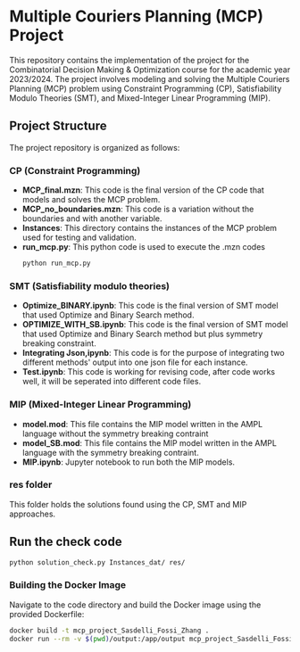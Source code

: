 # Multiple Couriers Planning (MCP) Project

This repository contains the implementation of the project for the Combinatorial Decision Making & Optimization course for the academic year 2023/2024. The project involves modeling and solving the Multiple Couriers Planning (MCP) problem using Constraint Programming (CP), Satisfiability Modulo Theories (SMT), and Mixed-Integer Linear Programming (MIP).

## Project Structure

The project repository is organized as follows:

### CP (Constraint Programming)

- **MCP_final.mzn**: This code is the final version of the CP code that models and solves the MCP problem.
- **MCP_no_boundaries.mzn**: This code is a variation without the boundaries and with another variable.
- **Instances**: This directory contains the instances of the MCP problem used for testing and validation.
- **run_mcp.py**: This python code is used to execute the .mzn codes
    ```bash
    python run_mcp.py
    ```

### SMT (Satisfiability modulo theories)

- **Optimize_BINARY.ipynb**: This code is the final version of SMT model that used Optimize and Binary Search method.
- **OPTIMIZE_WITH_SB.ipynb**: This code is the final version of SMT model that used Optimize and Binary Search method but plus symmetry breaking constraint.
- **Integrating Json,ipynb**: This code is for the purpose of integrating two different methods' output into one json file for each instance.
- **Test.ipynb**: This code is working for revising code, after code works well, it will be seperated into different code files.


### MIP (Mixed-Integer Linear Programming)

- **model.mod**: This file contains the MIP model written in the AMPL language without the symmetry breaking contraint
- **model_SB.mod**: This file contains the MIP model written in the AMPL language with the symmetry breaking contraint.
- **MIP.ipynb**: Jupyter notebook to run both the MIP models.

### res folder

This folder holds the solutions found using the CP, SMT and MIP approaches.

## Run the check code

```bash
python solution_check.py Instances_dat/ res/
```

### Building the Docker Image

Navigate to the code directory and build the Docker image using the provided Dockerfile:

```sh
docker build -t mcp_project_Sasdelli_Fossi_Zhang .
docker run --rm -v $(pwd)/output:/app/output mcp_project_Sasdelli_Fossi_Zhang
